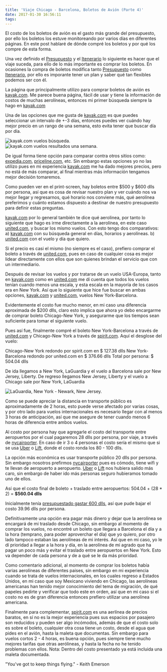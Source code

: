 ```yaml
---
title: 'Viaje Chicago - Barcelona, Boletos de Avión (Parte 4)'
date: 2017-01-30 16:56:11
tags:
---
```

El costo de los boletos de avión es el gasto más grande del presupuesto, por ello los boletos los estuve monitoreando por varios días en diferentes páginas. En este post hablaré de dónde compré los boletos y por qué los compre de esta forma.

<!-- more -->
Una vez definido el [Presupuesto](/Viaje-Chicago-Barcelona-Presupuesto-Parte-3/) y el [Itenerario](/Viaje-Chicago-Barcelona-Itinerario-Parte-2/) lo siguiente es hacer que el viaje suceda, para ello de lo más importante es comprar los boletos. En ocasiones la compra de boletos modifica tanto [Presupuesto](/Viaje-Chicago-Barcelona-Presupuesto-Parte-3/) como [Itenerario](/Viaje-Chicago-Barcelona-Itinerario-Parte-2/), por ello es imporante tener un plan y saber qué tan flexibles podemos ser con él.

La página que principalmente utilizo para comprar boletos de avión es [kayak.com](https://www.kayak.com/flights). Me parece buena página, fácil de usar y tiene la información de costos de muchas aerolíneas, entonces mi primer búsqueda siempre la hago en [kayak.com](https://www.kayak.com/flights)

Una de las opciones que me gusta de [kayak.com](https://www.kayak.com/flights) es que puedes seleccionar un intervalo de +-3 días, entonces puedes ver cuándo hay mejor precio en un rango de una semana, esto evita tener que buscar día por día.

![kayak.com vuelos búsqueda.](kayak-vuelos-busqueda.png)
![kayak.com vuelos resultados una semana.](kayak-vuelos-resultados-una-semana.png)

De igual forma tiene opción para comparar contra otros sitios como: [expedia.com](https://www.expedia.com/), [priceline.com](https://www.priceline.com/home/), etc. Sin embargo estas opciones yo no las utilizo pues en mi experiencia [kayak.com](https://www.kayak.com/flights) me ha dado mejores precios, pero no está de más comparar, al final mientras más información tengamos mejor decisión tomaremos.

Como pueden ver en el print-screen, hay boletos entre $500 y $600 dlls por persona, así que es cosa de revisar nuestro plan y ver cuándo nos va mejor llegar y regresarnos, qué horario nos conviene más, qué aerolínea preferimos y cuánto estamos dispuesto a destinar de nuestro presupuesto para definir estas preguntas.

[kayak.com](https://www.kayak.com/flights) por lo general también te dice qué aerolinea, por tanto lo siguiente que hago es irme directamente a la aerolínea, en este caso [united.com](https://www.united.com), y buscar los mismo vuelos. Con esto tengo dos comparativos:
a) [kayak.com](https://www.kayak.com/flights) con su búsqueda general en días, horarios y aerolíneas.
b) [united.com](https://www.united.com) con el vuelo y día que quiero.

Si el precio es casi el mismo (no siempre es el caso), prefiero comprar el boleto a través de [united.com](https://www.united.com), pues en caso de cualquier cosa es mejor lidear directamente con ellos que son quienes brindan el servicio que con un intermediario.

Después de revisar los vuelos y por tratarse de un vuelo USA-Europa, tanto en [kayak.com](https://www.kayak.com/flights) como en [united.com](https://www.united.com) me dí cuenta que todos los vuelos tenían cuando menos una escala, y esta escala en la mayoría de los casos era en New York. Así que lo siguiente que hice fue buscar en ambas opciones, [kayak.com](https://www.kayak.com/flights) y [united.com](https://www.united.com), vuelos New York-Barcelona.

Evidentemente el costo fue mucho menor, en mi caso una diferencia aproximada de $200 dlls, claro esto implica que ahora yo debo encargarme de comprar boleto Chicago-New York, y asegurarme que los tiempos sean suficiente para tomar el siguiente vuelo.

Pues así fue, finalmente compré el boleto New York-Barcelona a través de [united.com](https://www.united.com) y Chicago-New York a través de [spirit.com](http://www.spirit.com/). Aquí el desglose del vuelo:

Chicago-New York redondo por spirit.com en $ 127.38 dlls
New York-Barcelona redondo por united.com en $ 376.66 dlls
Total por persona: $ 504.04 dlls

De ida llegamos a New York, LaGuardia y el vuelo a Barcelona sale por New Jersey, Liberty.
De regreso llegamos New Jersey, Liberty y el vuelo a Chicago sale por  New York, LaGuardia

![LaGuardia, New York - Newark, New Jersey.](LaGuardia_NewYork-Newark_NewJersey.png)

Como se puede apreciar la distancia en transporte público es aproximadamente de 2 horas, esto puede verse afectado por varias cosas, y por otro lado para vuelos internacionales es necesario llegar con al menos 3 horas de anticipación, así que me asegure de tener cuando menos 6 horas de diferencia entre ambos vuelos.

Al costo por persona hay que agregarle el costo del transporte entre aeropuertos por el cual pagaremos 28 dlls por persona, por viaje, a través de [nycairporter](https://www.nycairporter.com/ourservices/laguardia-to-newark-airport/). En caso de ir 3 o 4 personas el costo sería el mismo que si se usa [Uber](https://www.uber.com/invite/jaimeg41) o [Lift](https://www.lyft.com/invite/JIMMYJUMPS?route_key=invite&v=OUT), donde el costo ronda los 80 - 100 dlls.

La opción más económica es usar transporte público 20 dlls por persona. Sin embargo nosotros prefirmos [nycairporter](https://www.nycairporter.com/ourservices/laguardia-to-newark-airport/) pues es cómodo, tiene wifi y te llevan de aeropuerto a aeropuerto. [Uber](https://www.uber.com/invite/jaimeg41) o [Lift](https://www.lyft.com/invite/JIMMYJUMPS?route_key=invite&v=OUT) nos hubiera salido más caro, sin embargo de haber ido más personas seguro hubieramos tomado uno de ellos.

Así que el costo final de boleto + traslado entre aeropuertos:
504.04 + (28 \* 2) = **$560.04 dlls**

Inicialmente tenía [presupuestado gastar 600 dlls](http://www.jimmyjumps.com/Viaje-Chicago-Barcelona-Presupuesto-Parte-3/), así que pude bajar el costo 39.96 dlls por persona.

Definitivamente una opción era pagar más dinero y dejar que la aerolínea se encargará de mi traslado desde Chicago, sin embargo al momento de comprar los vuelos, no encontré un boleto que llegara a Barcelona el día y a la hora (temprano, para poder aproverchar el día) que yo quiero, por otro lado tampoco estaban las aerolíneas de mi interés. Así que en mi caso, yo le dí prioridad a llegar a la hora y día, en la aerolínea de mi agrado que ha pagar un poco más y evitar el traslado entre aeropuertos en New York. Esto va depender de cada persona y de a qué se le da más prioridad.

Como comentario adicional, al momento de comprar los boletos había varias aerolíneas de diferentes paises, sin embargo en mi experiencia cuando se trata de vuelos internacionales, en los cuales regreso a Estados Unidos, en mi caso que soy Mexicano viviendo en Chicago, las aerolíneas americanas han tenido mejor conocimiento del tema de migración, de qué papeles pedirte y verificar que todo este en orden, así que en mi caso si el costo no es de gran diferencia entonces prefiero utilizar una aerolínea americana.

Finalmente para complementar, [spirit.com](http://www.spirit.com/) es una aerlínea de precios baratos, en sí no es la mejor experiencia pues sus espacios por pasajero son reducidos y pueden ser algo incómodos, además de que el costo solo es sobre el boleto, cualquier otra cosa tiene un costo, desde el agua que pides en el avión, hasta la maleta que documentas. Sin embargo para vuelos cortos 2 - 4 horas, es buena opción, pues siempre tiene mucho mejores tarifas que otras aerólineas, y hasta la fecha no he tenido problemas con ellos.
Nota: Dentro del costo presentado ya está incluida una maleta documentada.

"You've got to keep things flying." - Keith Emerson
